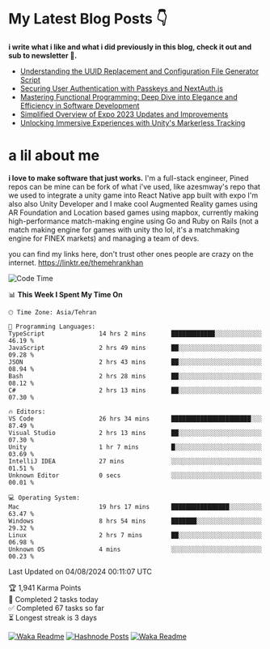 # My Latest Blog Posts 👇
**i write what i like and what i did previously in this blog, check it out and sub to newsletter 🫡.**

<!-- HASHNODE_BLOG:START -->
- [Understanding the UUID Replacement and Configuration File Generator Script](https://themehrankhan.hashnode.dev/understanding-the-uuid-replacement-and-configuration-file-generator-script)
- [Securing User Authentication with Passkeys and NextAuth.js](https://themehrankhan.hashnode.dev/securing-user-authentication-with-passkeys-and-nextauthjs)
- [Mastering Functional Programming: Deep Dive into Elegance and Efficiency in Software Development](https://themehrankhan.hashnode.dev/mastering-functional-programming-deep-dive-into-elegance-and-efficiency-in-software-development)
- [Simplified Overview of Expo 2023 Updates and Improvements](https://themehrankhan.hashnode.dev/expo-2023-updates-and-features-summary)
- [Unlocking Immersive Experiences with Unity's Markerless Tracking](https://themehrankhan.hashnode.dev/unlocking-immersive-experiences-with-unitys-markerless-tracking)

<!-- HASHNODE_BLOG:END -->

# a lil about me
**i love to make  software that just works.**
I'm a full-stack engineer, Pined repos can be mine can be fork of what i've used, like azesmway's repo that we used to integrate a unity game into React Native app built with expo I'm also also Unity Developer and I make cool Augmented Reality games using AR Foundation and Location based games using mapbox, currently making high-performance match-making engine using Go and Ruby on Rails (not a match making engine for games with unity tho lol, it's a matchmaking engine for FINEX markets) and managing a team of devs.

you can find my links here, don't trust other ones people are crazy on the internet.
https://linktr.ee/themehrankhan

<!--START_SECTION:waka-->
![Code Time](http://img.shields.io/badge/Code%20Time-563%20hrs%2032%20mins-blue)

📊 **This Week I Spent My Time On** 

```text
🕑︎ Time Zone: Asia/Tehran

💬 Programming Languages: 
TypeScript               14 hrs 2 mins       ████████████░░░░░░░░░░░░░   46.19 % 
JavaScript               2 hrs 49 mins       ██░░░░░░░░░░░░░░░░░░░░░░░   09.28 % 
JSON                     2 hrs 43 mins       ██░░░░░░░░░░░░░░░░░░░░░░░   08.94 % 
Bash                     2 hrs 28 mins       ██░░░░░░░░░░░░░░░░░░░░░░░   08.12 % 
C#                       2 hrs 13 mins       ██░░░░░░░░░░░░░░░░░░░░░░░   07.30 % 

🔥 Editors: 
VS Code                  26 hrs 34 mins      ██████████████████████░░░   87.49 % 
Visual Studio            2 hrs 13 mins       ██░░░░░░░░░░░░░░░░░░░░░░░   07.30 % 
Unity                    1 hr 7 mins         █░░░░░░░░░░░░░░░░░░░░░░░░   03.69 % 
IntelliJ IDEA            27 mins             ░░░░░░░░░░░░░░░░░░░░░░░░░   01.51 % 
Unknown Editor           0 secs              ░░░░░░░░░░░░░░░░░░░░░░░░░   00.01 % 

💻 Operating System: 
Mac                      19 hrs 17 mins      ████████████████░░░░░░░░░   63.47 % 
Windows                  8 hrs 54 mins       ███████░░░░░░░░░░░░░░░░░░   29.32 % 
Linux                    2 hrs 7 mins        ██░░░░░░░░░░░░░░░░░░░░░░░   06.98 % 
Unknown OS               4 mins              ░░░░░░░░░░░░░░░░░░░░░░░░░   00.23 % 
```


 Last Updated on 04/08/2024 00:11:07 UTC
<!--END_SECTION:waka-->

<!-- TODO-IST:START -->
🏆  1,941 Karma Points           
🌸  Completed 2 tasks today           
✅  Completed 67 tasks so far           
⏳  Longest streak is 3 days
<!-- TODO-IST:END -->

[![Waka Readme](https://github.com/TheMehranKhan/themehrankhan/actions/workflows/main.yml/badge.svg)](https://github.com/TheMehranKhan/themehrankhan/actions/workflows/main.yml)
[![Hashnode Posts](https://github.com/TheMehranKhan/themehrankhan/actions/workflows/hashnode.yml/badge.svg)](https://github.com/TheMehranKhan/themehrankhan/actions/workflows/hashnode.yml)
[![Waka Readme](https://github.com/TheMehranKhan/themehrankhan/actions/workflows/waka.yml/badge.svg)](https://github.com/TheMehranKhan/themehrankhan/actions/workflows/waka.yml)
